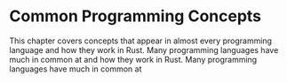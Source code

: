 # Common Programming Concepts

This chapter covers concepts that appear in almost every programming language
and how they work in Rust. Many programming languages have much in common at
and how they work in Rust. Many programming languages have much in common at
